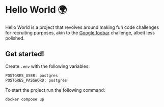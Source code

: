 # Hello World 🌍

Hello World is a project that revolves around making fun code challenges for recruiting purposes, akin to the [Google foobar](https://foobar.withgoogle.com/) challenge, albeit less polished.

## Get started!
Create `.env` with the following variables:
```bash
POSTGRES_USER: postgres
POSTGRES_PASSWORD: postgres
```


To start the project run the following command:

```bash
docker compose up
```
